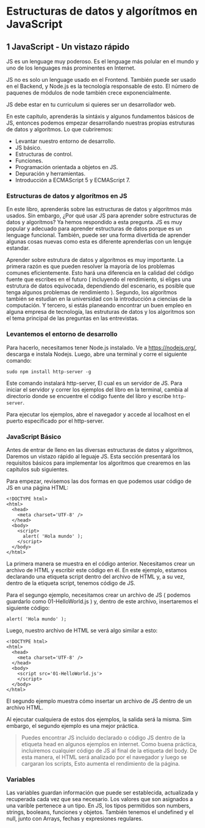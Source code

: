 # Estructuras de datos y algorítmos en JavaScript
## 1 JavaScript - Un vistazo rápido
JS es un lenguage muy poderoso. Es el lenguage más polular en el mundo y uno de los lenguages más prominentes en Internet. 

JS no es solo un lenguage usado en el Frontend. También puede ser usado en el Backend, y Node.js es la tecnología responsable de esto. El número de paquenes de módulos de node también crece exponencialmente.

JS debe estar en tu curriculum si quieres ser un desarrollador web.

En este capítulo, aprenderás la sintáxis y algunos fundamentos básicos de JS, entonces podemos empezar desarrollando  nuestras propias estruturas de datos y algorítmos. 
Lo que cubriremos:
- Levantar nuestro entorno de desarrollo.
- JS básico.
- Estructuras de control.
- Funciones.
- Programación orientada a objetos en JS.
- Depuración y herramientas.
- Introducción a ECMAScript 5 y ECMAScript 7.

### Estructuras de datos y algorítmos en JS
En este libro, aprenderás sobre las estructuras de datos y algorítmos más usados. Sin embargo, ¿Por qué usar JS para aprender sobre estructuras de datos y algorítmos? Ya hemos respondido a esta pregunta. JS es muy popular y adecuado para aprender estructuras de datos porque es un lenguage funcional. También, puede ser una forma divertida de aprender algunas cosas nuevas como esta es diferente aprenderlas con un lenguje estandar.

Aprender sobre estrutura de datos y algorítmos es muy importante. La primera razón es que pueden resolver la mayoría de los problemas comunes eficientemente. Esto hará una diferencia en la calidad del código fuente que escribes en el futuro ( incluyendo el rendimiento, si eliges una estrutura de datos equivocada, dependiendo del escenario, es posible que tenga algunos problemas de rendimiento ). Segundo, los algorítmos también se estudian en la universidad con la introducción a ciencias de la computación. Y tercero, si estás planeando encontrar un buen empleo en alguna empresa de tecnología, las estruturas de datos y los algoritmos son el tema principal de las preguntas en las entrevistas.

### Levantemos el entorno de desarrollo
Para hacerlo, necesitamos tener Node.js instalado. Ve a https://nodejs.org/, descarga e instala Nodejs. Luego, abre una terminal y corre el siguiente comando:
```
sudo npm install http-server -g
```

Este comando instalará http-server, El cual es un servidor de JS. Para iniciar el servidor y correr los ejemplos del libro en la terminal, cambia al directorio donde se encuentre el código fuente del libro y escribe ````http-server````.

Para ejecutar los ejemplos, abre el navegador y accede al localhost en el puerto especificado por el http-server.

### JavaScript Básico
Antes de entrar de lleno en las diversas estructuras de datos y algoritmos, Daremos un vistazo rápido al leguaje JS. Esta sección presentará los requisitos básicos para implementar los algorítmos que crearemos en las capítulos sub siguientes.

Para empezar, revisemos las dos formas en que podemos usar código de JS en una página HTML:
```
<!DOCTYPE html>
<html>
  <head>
    <meta charset='UTF-8' />
  </head>
  <body>
    <script>
      alert( 'Hola mundo' );
    </script>
  </body>
</html>
```

La primera manera se muestra en el código anterior. Necesitamos crear un archivo de HTML y escribir este código en él. En este ejemplo, estamos declarando una etiqueta script dentro del archivo de HTML y, a su vez, dentro de la etiqueta script, tenemos código de JS.

Para el segungo ejemplo, necesitamos crear un archivo de JS ( podemos guardarlo como 01-HelloWorld.js ) y, dentro de este archivo, insertaremos el siguiente código:
```
alert( 'Hola mundo' );
```

Luego, nuestro archivo de HTML se verá algo similar a esto:
```
<!DOCTYPE html>
<html>
  <head>
    <meta charset='UTF-8' />
  </head>
  <body>
    <script src='01-HelloWorld.js'>
    </script>
  </body>
</html>
```

El segundo ejemplo muestra cómo insertar un archivo de JS dentro de un archivo HTML.

Al ejecutar cualquiera de estos dos ejemplos, la salida será la misma. Sim embargo, el segundo ejemplo es una mejor práctica.
> Puedes encontrar JS incluido declarado o código JS dentro de la etiqueta head en algunos ejemplos en internet. Como buena práctica, incluiremos cualquier código de JS al final de la etiqueta del body. De esta manera, el HTML será analizado por el navegador y luego se cargaran los scripts, Esto aumenta el rendimiento de la página.

### Variables
Las variables guardan información que puede ser establecida, actualizada y recuperada cada vez que sea necesario. Los valores que son asignados a una varible pertenece a un tipo. En JS, los tipos permitidos son numbers, strings, booleans, funciones y objetos. También tenemos el undefined y el null, junto con Arrays, fechas y expresiones regulares.
> 




